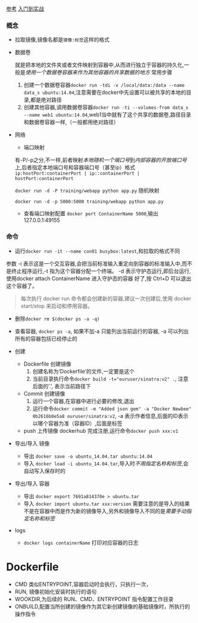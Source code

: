 [参考](https://blog.csphere.cn/archives/22)
[入门到实战](https://yeasy.gitbooks.io/docker_practice/content/image/pull.html)
### 概念
- 拉取镜像,镜像名都是`镜像:标签`这样的格式
- 数据卷

  就是把本地的文件夹或者文件映射到容器中,从而进行独立于容器的持久化,一般是*使用一个数据卷容器来作为其他容器的共享数据的地方*
  常用步骤
  1. 创建一个数据卷容器`docker run -tdi -v /local/data:/data --name data_s ubuntu:14.04`,注意需要在docker中先设置可以被共享的本地的目录,都是绝对路径
  2. 创建其他容器,调用数据卷容器`docker run -ti --volumes-from data_s  --name web1 ubuntu:14.04`,web1当中就有了这个共享的数据卷,路径目录和数据卷容器一样,（一般都用绝对路径）
- 网络
  - 端口映射 

  有-P/-p之分,不一样,前者映射*本地随机一个端口号*到*内部容器的开放端口号*上,后者指定本地端口号和容器端口号（甚至ip）格式 `ip:hostPort:containerPort | ip::containerPort | hostPort:containerPort`

  `docker run -d -P training/webapp python app.py` 随机映射

  `docker run -d -p 5000:5000 training/webapp python app.py`

  - 查看端口映射配置
  `docker port ContainerName 5000`,输出127.0.0.1:49155

  


### 命令
- 运行`docker run -it --name con01 busybox:latest`,和拉取的格式不同

参数 -i 表示这是一个交互容器,会把当前标准输入重定向到容器的标准输入中,而不是终止程序运行,-t 指为这个容器分配一个终端。
-d 表示守护态运行,即后台运行,使用docker attach ContainerName 进入守护态的容器
好了,按 Ctrl+D  可以退出这个容器了。
> 每次执行 docker run  命令都会创建新的容器,建议一次创建后,使用 docker start/stop  来启动和停用容器。

- 删除`docker rm $(docker ps -a -q)`

- 查看容器, `docker ps -a`, 如果不加-a 只能列出当前运行的容器, -a 可以列出所有的容器包括已经停止的

- 创建
  - Dockerfile 创建镜像
    1. 创建名称为‘Dockerfile’的文件,一定要是这个
    2. 当前目录执行命令`docker build -t="ouruser/sinatra:v2" .`, 注意后面的'.', 表示当前路径下
  - Commit 创建镜像
    1. 运行一个容器,在容器中进行必要的修改,退出
    2. 运行命令`docker commit -m "Added json gem" -a "Docker Newbee" 0b2616b0e5a8 ouruser/sinatra:v2`, -a 表示作者信息,后面的ID表示以哪个容器为准（容器ID）,后面是标签
  - push 上传镜像
    dockerhub 完成注册,运行命令`docker push xxx:v1`
- 导出/导入 镜像
  - 导出 `docker save -o ubuntu_14.04.tar ubuntu:14.04`
  - 导入 `docker load -i ubuntu_14.04.tar`,导入时*不用指定名称和标签*,会自动写入保存时的
- 导出/导入 容器
  - 导出 `docker export 7691a814370e > ubuntu.tar`
  - 导入 `docker import ubuntu.tar xxx:version` 需要注意的是导入的结果不是在容器中而是作为新的镜像导入,另外和镜像导入不同的是*需要手动指定名称和标签*
- logs
  - `docker logs containerName` 打印对应容器的日志

# Dockerfile
- CMD 类似ENTRYPOINT,容器启动时会执行，只执行一次，
- RUN, 镜像初始化安装时执行的语句
- WOOKDIR,为后续的 RUN、CMD、ENTRYPOINT 指令配置工作目录
- ONBUILD,配置当所创建的镜像作为其它新创建镜像的基础镜像时，所执行的操作指令


 





